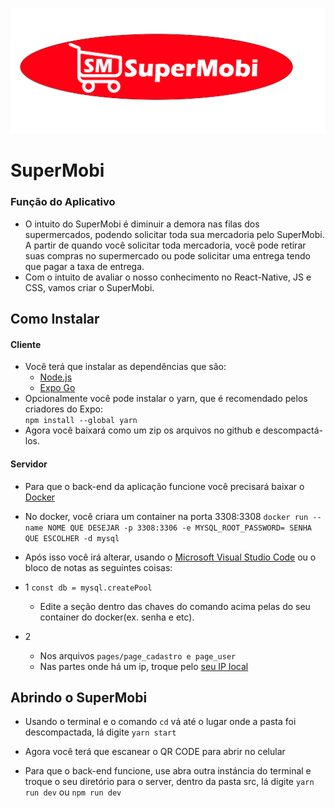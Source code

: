 ![](imagem/SuperMobi.png)
# SuperMobi

### Função do Aplicativo

- O intuito do SuperMobi é diminuir a demora nas filas dos supermercados, podendo solicitar toda sua mercadoria pelo SuperMobi. A partir de quando você solicitar toda mercadoria, você pode retirar suas compras no supermercado ou pode solicitar uma entrega tendo que pagar a taxa de entrega.
- Com o intuito de avaliar o nosso conhecimento no React-Native, JS e CSS, vamos criar o SuperMobi.


<h2>Como Instalar</h2>

<h4>Cliente</h4>

- Você terá que instalar as dependências que são:       
    + [Node.js](https://nodejs.org)
    + [Expo Go](https://expo.dev/client)
- Opcionalmente você pode instalar o yarn, que é recomendado pelos criadores do Expo: <br>
    `npm install --global yarn`
- Agora você baixará como um zip os arquivos no github e descompactá-los.

<h4>Servidor</h4>

- Para que o back-end da aplicação funcione você precisará baixar o [Docker](https://www.docker.com)

- No docker, você criara um container na porta 3308:3308
`docker run --name NOME QUE DESEJAR -p 3308:3306 -e MYSQL_ROOT_PASSWORD= SENHA QUE ESCOLHER -d mysql`
- Após isso você irá alterar, usando o [Microsoft Visual Studio Code](https://code.visualstudio.com) ou o bloco de notas as seguintes coisas:

- 1
    `const db = mysql.createPool`
    + Edite a seção dentro das chaves do comando acima pelas do seu container do docker(ex. senha e etc).

- 2
    + Nos arquivos
    `pages/page_cadastro
    e
    page_user`
    + Nas partes onde há um ip, troque pelo [seu IP local](https://canaltech.com.br/internet/como-descobrir-o-numero-de-ip-externo-e-local/)
  
 <h2>Abrindo o SuperMobi</h2>
 
 - Usando o terminal e o comando `cd` vá até o lugar onde a pasta foi descompactada, lá digite
  `yarn start`
 - Agora você terá que escanear o QR CODE para abrir no celular

 - Para que o back-end funcione, use abra outra instáncia do terminal e troque o seu diretório para o server, dentro da pasta src, lá digite
    `yarn run dev`
    ou
    `npm run dev`
